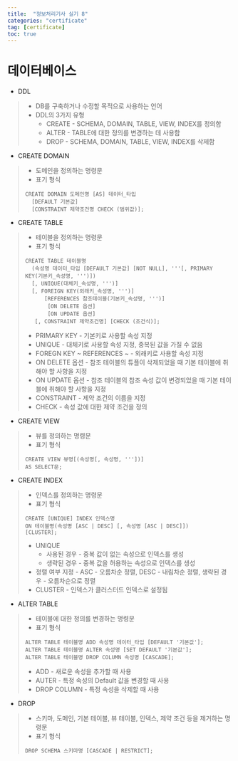 ```yaml
---
title:  "정보처리기사 실기 8"
categories: "certificate"
tag: [certificate]
toc: true
---
```


# 데이터베이스

- DDL
> - DB를 구축하거나 수정할 목적으로 사용하는 언어
> - DDL의 3가지 유형
>   - CREATE - SCHEMA, DOMAIN, TABLE, VIEW, INDEX를 정의함
>   - ALTER - TABLE에 대한 정의를 변경하는 데 사용함
>   - DROP - SCHEMA, DOMAIN, TABLE, VIEW, INDEX를 삭제함

- CREATE DOMAIN
> -  도메인을 정의하는 명령문
> - 표기 형식
> ```
> CREATE DOMAIN 도메인명 [AS] 데이터_타입
>   [DEFAULT 기본값]
>   [CONSTRAINT 제약조건명 CHECK (범위값)];
> ```
- CREATE TABLE
> - 테이블을 정의하는 명령문
> - 표기 형식
> ```
> CREATE TABLE 테이블명
>   (속성명 데이터_타입 [DEFAULT 기본값] [NOT NULL], '''[, PRIMARY KEY(기본키_속성명, ''')])
>   [, UNIQUE(대체키_속성명, ''')]
>   [, FOREIGN KEY(외래키_속성명, ''')]
>       [REFERENCES 참조테이블(기본키_속성명, ''')]
>        [ON DELETE 옵션]
>        [ON UPDATE 옵션]
>    [, CONSTRAINT 제약조건명] [CHECK (조건식)];
> ```
> - PRIMARY KEY - 기본키로 사용할 속성 지정
> -  UNIQUE -  대체키로 사용할 속성 지정, 중복된 값을 가질 수 없음
> -  FOREGN KEY ~ REFERENCES ~ - 외래키로 사용할 속성 지정
>   - ON DELETE 옵션 - 참조 테이블의 튜플이 삭제되었을 때 기본 테이블에 취해야 할 사항을 지정
>   - ON UPDATE 옵션 - 참조 테이블의 참조 속성 값이 변경되었을 때 기본 테이블에 취해야 할 사항을 지정
> - CONSTRAINT - 제약 조건의 이름을 지정
> - CHECK - 속성 값에 대한 제약 조건을 정의

- CREATE VIEW
> - 뷰를 정의하는 명령문
> - 표기 형식
> ```
> CREATE VIEW 뷰명[(속성명[, 속성명, '''])]
> AS SELECT문;
> ```

- CREATE INDEX
> - 인덱스를 정의하는 명령문
> - 표기 형식
> ```
> CREATE [UNIQUE] INDEX 인덱스명
> ON 테이블명(속성명 [ASC | DESC] [, 속성명 [ASC | DESC]])
> [CLUSTER];
> ```
> - UNIQUE
>   - 사용된 경우 - 중복 값이 없는 속성으로 인덱스를 생성
>   - 생략된 경우 - 중복 값을 허용하는 속성으로 인덱스를 생성
> - 정렬 여부 지정 - ASC - 오름차순 정렬, DESC - 내림차순 정렬, 생략된 경우 - 오름차순으로 정렬
> - CLUSTER - 인덱스가 클러스터드 인덱스로 설정됨

- ALTER TABLE
> - 테이블에 대한 정의를 변경하는 명령문
> - 표기 형식
> ```
> ALTER TABLE 테이블명 ADD 속성명 데이터_타입 [DEFAULT '기본값'];
> ALTER TABLE 테이블명 ALTER 속성명 [SET DEFAULT '기본값'];
> ALTER TABLE 테이블명 DROP COLUMN 속성명 [CASCADE];
> ```
> - ADD - 새로운 속성을 추가할 때 사용
> - AUTER - 특정 속성의 Default 값을 변경할 때 사용
> - DROP COLUMN - 특정 속성을 삭제할 때 사용

- DROP
> - 스키마, 도메인, 기본 테이블, 뷰 테이블, 인덱스, 제약 조건 등을 제거하는 명령문
> - 표기 형식
> ```
> DROP SCHEMA 스키마명 [CASCADE | RESTRICT];
>
> ```